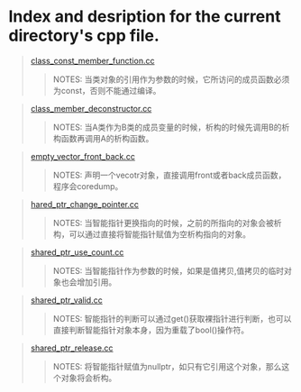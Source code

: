 # Index and desription for the current directory's cpp file.

> [class_const_member_function.cc](./class_const_member_function.cc)
> > NOTES:
> > 当类对象的引用作为参数的时候，它所访问的成员函数必须为const，否则不能通过编译。

> [class_member_deconstructor.cc](./class_member_deconstructor.cc)  
> > NOTES:
> > 当A类作为B类的成员变量的时候，析构的时候先调用B的析构函数再调用A的析构函数。

> [empty_vector_front_back.cc](./empty_vector_front_back.cc)
> > NOTES:
> > 声明一个vecotr对象，直接调用front或者back成员函数，程序会coredump。

> [hared_ptr_change_pointer.cc](./hared_ptr_change_pointer.cc)
> > NOTES:
> > 当智能指针更换指向的时候，之前的所指向的对象会被析构，可以通过直接将智能指针赋值为空析构指向的对象。

> [shared_ptr_use_count.cc](./shared_ptr_use_count.cc)
> > NOTES:
> > 当智能指针作为参数的时候，如果是值拷贝,值拷贝的临时对象也会增加引用。

> [shared_ptr_valid.cc](./shared_ptr_valid.cc)
> > NOTES:
> > 智能指针的判断可以通过get()获取裸指针进行判断，也可以直接判断智能指针对象本身，因为重载了bool()操作符。

> [shared_ptr_release.cc](./shared_ptr_release.cc)
> > NOTES:
> > 将智能指针赋值为nullptr，如只有它引用这个对象，那么这个对象将会析构。
